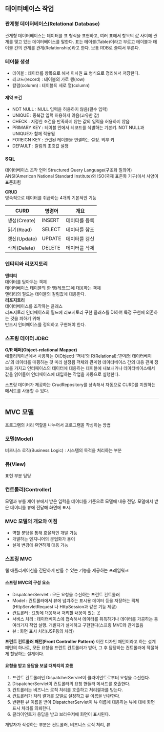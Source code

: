 ## 데이터베이스 작업

### 관계형 데이터베이스(Relational Database)
관계형 데이터베이스는 데이터를 표 형식을 표현하고, 여러 표에서 항목의 값 사이에 관계를 맺고 있는 데이터베이스를 말한다.
표는 테이블(Table)이라고 부르고 테이블과 테이블 간의 관계를 관계(Relationship)라고 한다.
보통 RDB로 줄여서 부른다.

### 테이블 생성
+ 테이블 : 데이터를 항목으로 해서 이차원 표 형식으로 정리해서 저장한다.
+ 레코드(record) : 테이블의 가로 행(row)
+ 칼럼(column) : 테이블의 세로 열(column)

#### 제약 조건
+ NOT NULL : NULL 입력을 허용하지 않음(필수 입력)
+ UNIQUE : 중복값 입력 허용하지 않음(고유한 값)
+ CHECK : 지정한 조건을 만족하지 않는 값의 입력을 허용하지 않음
+ PRIMARY KEY : 테이블 안에서 레코드를 식별하는 기본키. NOT NULL과 UNIQUE가 함께 적용됨
+ FOREIGN KEY : 관련된 테이블을 연결하는 설정. 외부 키
+ DEFAULT : 칼럼의 초깃값 설정

### SQL
데이터베이스 조작 언어
Structured Query Language(구조화 질의어)
ANSI(American National Standard Institute)와 ISO(국제 표준화 기구)에서 사양이 표준화됨

**CRUD**  
영속적으로 데이터를 취급하는 4개의 기본적인 기능  

CURD | 명령어    | 개요 
--- |--------| ---
생성(Create) | INSERT | 데이터를 등록
읽기(Read) | SELECT | 데이터를 참조
갱신(Update) | UPDATE | 데이터를 갱신
삭제(Delete) | DELETE | 데이터를 삭제

### 엔티티와 리포지토리
**엔티티**  
데이터를 담아두는 객체  
데이터베이스 테이블의 한 행(레코드)에 대응하는 객체  
엔티티의 필드는 테이블의 칼럼값에 대응한다.  
**리포지토리**  
데이터베이스를 조작하는 클래스  
리포지토리 인터페이스의 필드에 리포지토리 구현 클래스를 DI하여 특정 구현에 의존하는 것을 피하기 위해  
반드시 인터페이스를 정의하고 구현해야 한다.

### 스프링 데이터 JDBC
**O/R 매퍼(Object-relational Mapper)**  
애플리케이션에서 사용하는 O(Object):'객체'와 R(Relational):'관계형 데이터베이스'의 데이터를 매핑하는 것
미리 설정됨 객체와 관계형 데이터베이스 간의 대응 관계 정보를 가지고 
인터페이스의 데이터에 대응하는 테이블에 내보내거나
데이터베이스에서 값을 읽어들여 인터페이스에 대입하는 작업을 자동으로 실행한다.

스프링 데이터가 제공하는 CrudRepository를 상속해서 자동으로 CURD를 지원하는 메서드를 사용할 수 있다.

---
## MVC 모델
프로그램의 처리 역할을 나누어서 프로그램을 작성하는 방법

### 모델(Model)
비즈니스 로직(Business Logic) : 시스템의 목적을 처리하는 부분

### 뷰(View)
표현 부분 담당

### 컨트롤러(Controller)
모델과 뷰를 제어
뷰에서 받은 입력을 데이터를 기준으로 모델에 내용 전달. 모델에서 받은 데이터를 뷰에 전달해 화면에 표시.

### MVC 모델의 개요와 이점
+ 역할 분담을 통해 효율적인 개발 가능
+ 개발하는 엔지니어의 분업화가 용이
+ 설계 변경에 유연하게 대응 가능

### 스프링 MVC
웹 애플리케이션을 간단하게 만들 수 있는 기능을 제공하는 프레임워크

#### 스프링 MVC의 구성 요소
+ DispatcherServlet : 모든 요청을 수신하는 프런트 컨트롤러
+ Model : 컨트롤러에서 뷰에 넘겨주는 표시용 데이터 등을 저장하는 객체(HttpServletRequest 나 HttpSession과 같은 기능 제공)
+ 컨트롤러 : 요청에 대응해서 처리할 내용이 있는 곳
+ 서비스 처리 : 데이터베이스에 접속해서 데이터를 취득하거나 데이터를 가공하는 등 여러가지 작업 실행. 개발자가 설계하고 구현한다(스프링 MVC와 관계없음
+ 뷰 : 화면 표시 처리(JSP등의 처리)

**프런트 컨트롤러 패턴(Front Controller Pattern)** 이란 디자인 패턴이라고 하는 설계 패턴의 하나로, 모든 요청을 프런트 컨트롤러가 받아, 그 후 담당하는 컨트롤러에 적절하게 할당하는 설계이다.

#### 요청을 받고 응답을 보낼 때까지의 흐름
1. 프런트 컨트롤러인 DispatcherServlet이 클라이언트로부터 요청을 수신한다.
2. DispatcherServlet이 컨트롤러의 요청 핸들러 메서드를 호출한다.
3. 컨트롤러는 비즈니스 로직 처리를 호출하고 처리결과를 받는다.
4. 컨트롤러가 처리 결과를 모델로 설정하고 뷰 이름을 반환한다.
5. 반환된 뷰 이름을 받아 DispatcherServlet이 뷰 이름에 대응하는 뷰에 대해 화면 표시 처리를 의뢰한다.
6. 클라이언트가 응답을 받고 브라우저에 화면이 표시된다.

개발자가 작성하는 부분은 컨트롤러, 비즈니스 로직 처리, 뷰

